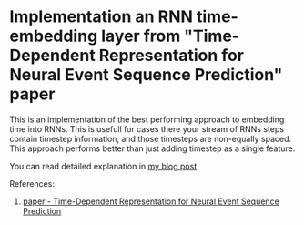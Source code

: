 # Implementation an RNN time-embedding layer from "Time-Dependent Representation for Neural Event Sequence Prediction" paper

This is an implementation of the best performing approach to embedding time into RNNs. This is usefull for cases there your stream of RNNs steps contain timestep information,
and those timesteps are non-equally spaced. This approach performs better than just adding timestep as a single feature.

You can read detailed explanation in [my blog post](https://fridayexperiment.com/how-to-encode-time-property-in-recurrent-neutral-networks/)

References:

1. [paper - Time-Dependent Representation for Neural Event Sequence Prediction](https://arxiv.org/abs/1708.00065)